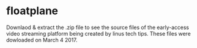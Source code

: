 # floatplane
Downlaod & extract the .zip file to see the source files of the early-access video streaming platform being created by linus tech tips. These files were dowloaded on March 4 2017.
